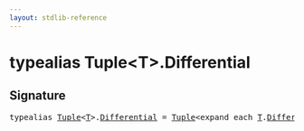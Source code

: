 ```yaml
---
layout: stdlib-reference
---
```


# typealias Tuple\<T\>\.Differential

## Signature

<pre>
<span class='code_keyword'>typealias</span> <a href="../types/tuple-0/index" class="code_type">Tuple</a>&lt;<a href="../types/tuple-0/index#typeparam-T" class="code_type">T</a>&gt;.<a href="differential-0" class="code_type">Differential</a> = <a href="../types/tuple-0/index" class="code_type">Tuple</a>&lt;<span class="code_keyword">expand</span> <span class="code_keyword">each</span> <a href="../types/tuple-0/index#typeparam-T" class="code_type">T</a>.<a href="differential-0" class="code_type">Differential</a>&gt;;
</pre>

